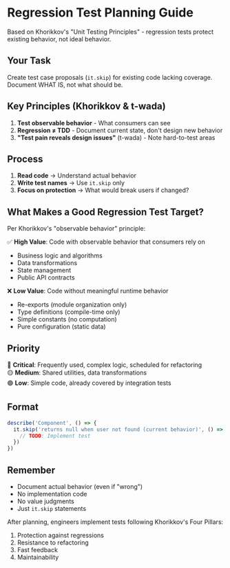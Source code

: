 # Regression Test Planning Guide

Based on Khorikkov's "Unit Testing Principles" - regression tests protect existing behavior, not ideal behavior.

## Your Task

Create test case proposals (`it.skip`) for existing code lacking coverage. Document WHAT IS, not what should be.

## Key Principles (Khorikkov & t-wada)

1. **Test observable behavior** - What consumers can see
2. **Regression ≠ TDD** - Document current state, don't design new behavior  
3. **"Test pain reveals design issues"** (t-wada) - Note hard-to-test areas

## Process

1. **Read code** → Understand actual behavior
2. **Write test names** → Use `it.skip` only
3. **Focus on protection** → What would break users if changed?

## What Makes a Good Regression Test Target?

Per Khorikkov's "observable behavior" principle:

✅ **High Value**: Code with observable behavior that consumers rely on
- Business logic and algorithms
- Data transformations
- State management
- Public API contracts

❌ **Low Value**: Code without meaningful runtime behavior
- Re-exports (module organization only)
- Type definitions (compile-time only)
- Simple constants (no computation)
- Pure configuration (static data)

## Priority

🔴 **Critical**: Frequently used, complex logic, scheduled for refactoring  
🟡 **Medium**: Shared utilities, data transformations  
🟢 **Low**: Simple code, already covered by integration tests

## Format

```typescript
describe('Component', () => {
  it.skip('returns null when user not found (current behavior)', () => {
    // TODO: Implement test
  })
})
```

## Remember

- Document actual behavior (even if "wrong")
- No implementation code
- No value judgments
- Just `it.skip` statements

After planning, engineers implement tests following Khorikkov's Four Pillars:
1. Protection against regressions
2. Resistance to refactoring  
3. Fast feedback
4. Maintainability